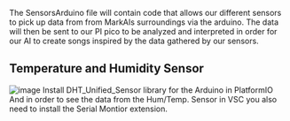 The SensorsArduino file will contain code that allows our different sensors to pick up data from from MarkAIs surroundings via the arduino. 
The data will then be sent to our PI pico to be analyzed and interpreted in order for our AI to create songs inspired by the data gathered 
by our sensors.

## Temperature and Humidity Sensor
![image](https://github.com/ChasVasastan/SensorsArduino/assets/90247610/ff886cdf-08a3-4ff9-8850-492c6f330fd2)
Install DHT_Unified_Sensor library for the Arduino in PlatformIO 
And in order to see the data from the Hum/Temp. Sensor in VSC you also need to install the Serial Montior extension.
